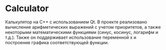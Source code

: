 # Calculator
Калькулятор на С++ с использованием Qt. В проекте реализовано вычисление арифметических выражений с учетом приоритетов, а также некоторыми математическими функциями (синус, косинус, логарифм и т.д.). Также он поддерживает использование переменной x и построение графика соответствующей функции.
